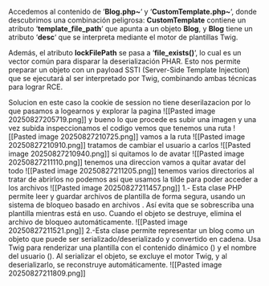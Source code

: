 Accedemos al contenido de ‘**Blog.php~**‘ y ‘**CustomTemplate.php~**‘, donde descubrimos una combinación peligrosa: **CustomTemplate** contiene un atributo ‘**template_file_path**‘ que apunta a un objeto **Blog**, y **Blog** tiene un atributo ‘**desc**‘ que se interpreta mediante el motor de plantillas Twig.

Además, el atributo **lockFilePath** se pasa a ‘**file_exists()**‘, lo cual es un vector común para disparar la deserialización PHAR. Esto nos permite preparar un objeto con un payload SSTI (Server-Side Template Injection) que se ejecutará al ser interpretado por Twig, combinando ambas técnicas para lograr RCE.

Solucion
en este caso la cookie de session no tiene deserilazacion por lo que pasamos a logearnos y explorar la pagina
![[Pasted image 20250827205719.png]]
y bueno lo que procede es subir una imagen y una vez subida inspeccionamos el codigo
vemos que tenemos una ruta
![[Pasted image 20250827210725.png]]
vamos a la ruta
![[Pasted image 20250827210910.png]]
tratamos de cambiar el usuario a carlos
![[Pasted image 20250827210940.png]]
si quitamos lo de avatar
![[Pasted image 20250827211110.png]]
tenemos una direccion
vamos a quitar avatar del todo
![[Pasted image 20250827211205.png]]
tenemos varios directorios
al tratar de abrirlos no podemos asi que usamos la tilde para poder acceder a los archivos
![[Pasted image 20250827211457.png]]
1.- Esta clase PHP permite leer y guardar archivos de plantilla de forma segura, usando un sistema de bloqueo basado en archivos . Así evita que se sobrescriba una plantilla mientras está en uso. Cuando el objeto se destruye, elimina el archivo de bloqueo automáticamente.
![[Pasted image 20250827211521.png]]
2.-Esta clase  permite representar un blog como un objeto que puede ser serializado/deserializado y convertido en cadena. Usa Twig para renderizar una plantilla con el contenido dinámico () y el nombre del usuario (). Al serializar el objeto, se excluye el motor Twig, y al deserializarlo, se reconstruye automáticamente.
![[Pasted image 20250827211809.png]]



